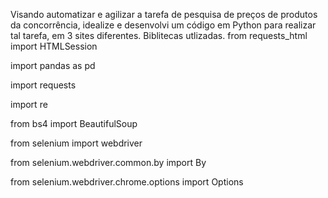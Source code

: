 Visando automatizar e agilizar a tarefa de pesquisa de preços de produtos da concorrência, idealize e desenvolvi um código em Python para realizar tal tarefa, em 3 sites diferentes.
Biblitecas utlizadas.
from requests_html import HTMLSession

import pandas as pd

import requests

import re

from bs4 import BeautifulSoup

from selenium import webdriver

from selenium.webdriver.common.by import By

from selenium.webdriver.chrome.options import Options  
